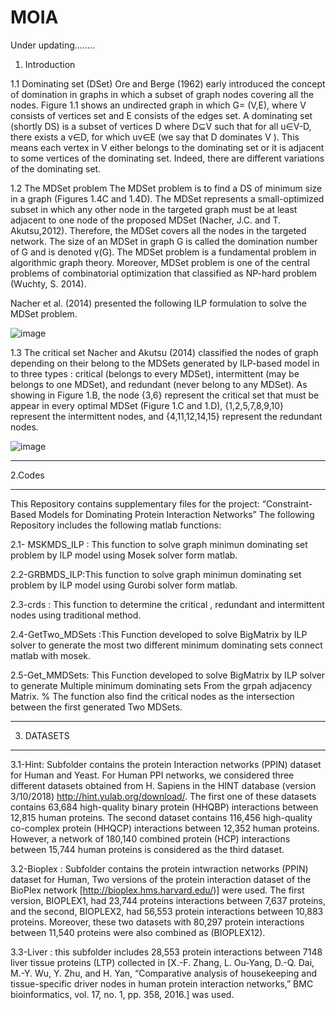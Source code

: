 # MOIA 
Under updating........
1. Introduction

 1.1 Dominating set (DSet)
Ore and Berge (1962) early introduced the concept of domination in graphs in which a subset of graph nodes covering all the nodes. Figure 1.1 shows an undirected graph in which  G= (V,E),  where V consists of vertices set and E consists of the edges set. A dominating set (shortly DS) is a subset of vertices D where  D⊆V such that for all u∈V-D, there exists a  v∈D, for which  uv∈E (we say that D dominates  V ). This means each vertex in V either belongs to the dominating set or it is adjacent to some vertices of the dominating set. Indeed, there are different variations of the dominating set.

1.2 	The MDSet problem
The MDSet problem is to find a DS of minimum size in a graph (Figures 1.4C and 1.4D). The MDSet represents a small-optimized subset in which any other node in the targeted graph must be at least adjacent to one node of the proposed MDSet (Nacher, J.C. and T. Akutsu,2012). Therefore, the MDSet covers all the nodes in the targeted network. The size of an MDSet in graph G is called the domination number of G and is denoted  γ(G). The MDSet problem is a fundamental problem in algorithmic graph theory. Moreover, MDSet problem is one of the central problems of combinatorial optimization that classified as NP-hard problem (Wuchty, S. 2014).

Nacher et al. (2014) presented the following ILP formulation to solve the MDSet problem.

![image](https://user-images.githubusercontent.com/53053110/115181234-be891600-a0d7-11eb-99bb-db1d9ccc8857.png)


1.3 The critical set
Nacher and Akutsu (2014) classified the nodes of graph depending on their belong to the MDSets generated by ILP-based model in to three types : critical (belongs to every MDSet), intermittent (may be belongs to one MDSet), and redundant (never belong to any MDSet). As showing in Figure 1.B, the node {3,6} represent the critical set that must be appear in every optimal MDSet (Figure 1.C and 1.D), {1,2,5,7,8,9,10} represent the intermittent nodes, and {4,11,12,14,15} represent the redundant nodes.



![image](https://user-images.githubusercontent.com/53053110/115179583-eeceb580-a0d3-11eb-9f72-ab7fef058709.png)


__________________________________________
2.Codes
__________________________________________
This Repository contains supplementary files for the project: “Constraint-Based Models for Dominating Protein Interaction Networks” 
The following Repository includes the following matlab functions:


2.1- MSKMDS_ILP : This function to solve graph minimun dominating set problem by ILP model using Mosek solver form matlab.

2.2-GRBMDS_ILP:This function to solve graph minimun dominating set problem by ILP model using Gurobi solver form matlab.

2.3-crds : This function to determine the critical , redundant  and intermittent  nodes using traditional method.

2.4-GetTwo_MDSets :This Function developed to solve BigMatrix by ILP solver to generate the most two different  minimum dominating sets connect matlab with mosek.

2.5-Get_MMDSets: This Function developed to solve BigMatrix by ILP solver to generate Multiple minimum dominating sets From the grpah adjacency Matrix.
    % The function also find the critical nodes as the intersection between the first generated Two MDSets.
 __________________________________________
3. DATASETS
 __________________________________________
    
3.1-Hint: Subfolder contains the protein Interaction networks (PPIN) dataset for Human and Yeast.
For Human PPI networks, we considered three different datasets obtained from H. Sapiens in the HINT database (version 3/10/2018) http://hint.yulab.org/download/. The first one of these datasets contains 63,684 high-quality binary protein (HHQBP) interactions between 12,815 human proteins. The second dataset contains 116,456 high-quality co-complex protein (HHQCP) interactions between 12,352 human proteins. However, a network of 180,140 combined protein (HCP) interactions between 15,744 human proteins is considered as the third dataset.

3.2-Bioplex : Subfolder contains the protein intwraction networks (PPIN) dataset for Human, Two versions of the protein interaction dataset of the BioPlex network [http://bioplex.hms.harvard.edu/)] were used. The first version, BIOPLEX1, had 23,744 proteins interactions between 7,637 proteins, and the second, BIOPLEX2, had 56,553 protein interactions between 10,883 proteins. Moreover, these two datasets with 80,297 protein interactions between 11,540 proteins were also combined as (BIOPLEX12). 

3.3-Liver : this subfolder includes 28,553 protein interactions between 7148 liver tissue proteins (LTP) collected in [X.-F. Zhang, L. Ou-Yang, D.-Q. Dai, M.-Y. Wu, Y. Zhu, and H. Yan, “Comparative analysis of housekeeping and tissue-specific driver nodes in human protein interaction networks,” BMC bioinformatics, vol. 17, no. 1, pp. 358, 2016.] was used.
